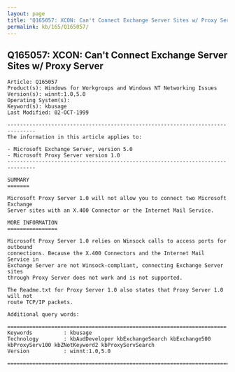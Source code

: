 ```yaml
---
layout: page
title: "Q165057: XCON: Can't Connect Exchange Server Sites w/ Proxy Server"
permalink: kb/165/Q165057/
---
```


## Q165057: XCON: Can't Connect Exchange Server Sites w/ Proxy Server

	Article: Q165057
	Product(s): Windows for Workgroups and Windows NT Networking Issues
	Version(s): winnt:1.0,5.0
	Operating System(s): 
	Keyword(s): kbusage
	Last Modified: 02-OCT-1999
	
	-------------------------------------------------------------------------------
	The information in this article applies to:
	
	- Microsoft Exchange Server, version 5.0 
	- Microsoft Proxy Server version 1.0 
	-------------------------------------------------------------------------------
	
	SUMMARY
	=======
	
	Microsoft Proxy Server 1.0 will not allow you to connect two Microsoft Exchange
	Server sites with an X.400 Connector or the Internet Mail Service.
	
	MORE INFORMATION
	================
	
	Microsoft Proxy Server 1.0 relies on Winsock calls to access ports for outbound
	connections. Because the X.400 Connectors and the Internet Mail Service in
	Exchange Server are not Winsock-compliant, connecting Exchange Server sites
	through Proxy Server does not work and is not supported.
	
	The Readme.txt for Proxy Server 1.0 also states that Proxy Server 1.0 will not
	route TCP/IP packets.
	
	Additional query words:
	
	======================================================================
	Keywords          : kbusage 
	Technology        : kbAudDeveloper kbExchangeSearch kbExchange500 kbProxyServ100 kbZNotKeyword2 kbProxyServSearch
	Version           : winnt:1.0,5.0
	
	=============================================================================
	
